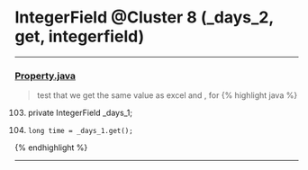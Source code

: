 # IntegerField @Cluster 8 (_days_2, get, integerfield)

***

### [Property.java](https://searchcode.com/codesearch/view/15642246/)
> test that we get the same value as excel and , for 
{% highlight java %}
103. private IntegerField        _days_1;
540.     long time = _days_1.get();
{% endhighlight %}

***

